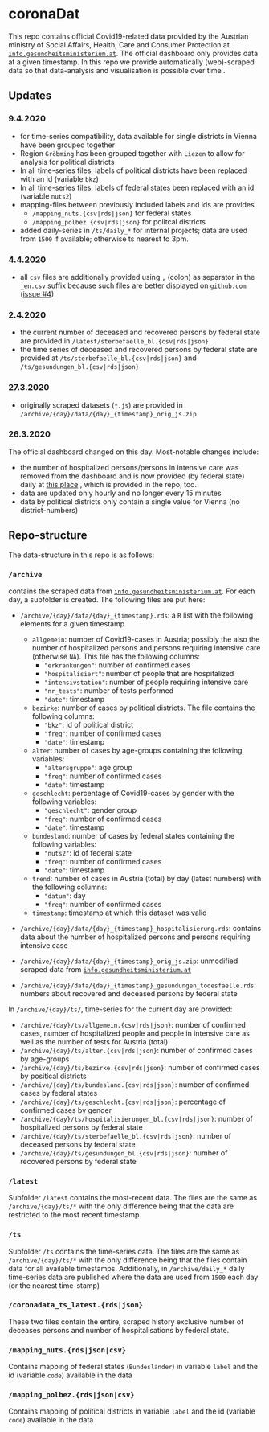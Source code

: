 # coronaDat

This repo contains official Covid19-related data provided by the Austrian ministry of Social Affairs, Health, Care and Consumer Protection at [`info.gesundheitsministerium.at`](https://info.gesundheitsministerium.at). The official dashboard only provides data at a given timestamp. In this repo we provide automatically (web)-scraped data so that data-analysis and visualisation is possible over time .

## Updates
### 9.4.2020
- for time-series compatibility, data available for single districts in Vienna have been grouped together
- Region `Gröbming` has been grouped together with `Liezen` to allow for analysis for political districts
- In all time-series files, labels of political districts have been replaced with an id (variable `bkz`)
- In all time-series files, labels of federal states been replaced with an id (variable `nuts2`)
- mapping-files between previously included labels and ids are provides 
  * `/mapping_nuts.{csv|rds|json}` for federal states
  * `/mapping_polbez.{csv|rds|json}` for politcal districts
- added daily-series in `/ts/daily_*` for internal projects; data are used from `1500` if available; otherwise ts nearest to 3pm.

### 4.4.2020
- all `csv` files are additionally provided using `,` (colon) as separator in the ` _en.csv` suffix because such files are better displayed on [`github.com`](https://www.github.com) ([issue #4](https://github.com/statistikat/coronaDAT/issues/4))

### 2.4.2020
- the current number of  deceased and recovered persons by federal state are provided in `/latest/sterbefaelle_bl.{csv|rds|json}` 
- the time series of deceased and recovered persons by federal state are provided at `/ts/sterbefaelle_bl.{csv|rds|json}` and `/ts/gesundungen_bl.{csv|rds|json}`

### 27.3.2020
- originally scraped datasets (`*.js`) are provided in `/archive/{day}/data/{day}_{timestamp}_orig_js.zip`

### 26.3.2020
The official dashboard changed on this day. Most-notable changes include:
-  the number of hospitalized persons/persons in intensive care was removed from the dashboard and is now provided (by federal state) daily at [this place](https://www.sozialministerium.at/Informationen-zum-Coronavirus/Dashboard/Zahlen-zur-Hospitalisierung) , which is provided in the repo, too.
- data are updated only hourly and no longer every 15 minutes
- data by political districts only contain a single value for Vienna (no district-numbers)

## Repo-structure
The data-structure in this repo is as follows:

### `/archive`
contains the scraped data from [`info.gesundheitsministerium.at`](https://info.gesundheitsministerium.at). For each day, a subfolder is created. The following files are put here:

- `/archive/{day}/data/{day}_{timestamp}.rds`: a `R` list with the following elements for a given timestamp
	* `allgemein`: number of Covid19-cases in Austria; possibly the also the number of hospitalized persons and persons requiring intensive care (otherwise `NA`). This file has the following columns:
		+ `"erkrankungen"`: number of confirmed cases
		+ `"hospitalisiert"`: number of people that are hospitalized
		+ `"intensivstation"`: number of people requiring intensive care
		+ `"nr_tests"`: number of tests performed
		+ `"date"`: timestamp
	* `bezirke`: number of cases by political districts. The file contains the following columns:
		+ `"bkz"`: id of political district 
		+ `"freq"`: number of confirmed cases
		+ `"date"`: timestamp
	* `alter`: number of cases by age-groups containing the following variables:
		+ `"altersgruppe"`: age group
		+ `"freq"`: number of confirmed cases
		+ `"date"`: timestamp
	* `geschlecht`: percentage of Covid19-cases by gender with the following variables:
		+ `"geschlecht"`: gender group
		+ `"freq"`: number of confirmed cases
		+ `"date"`: timestamp
	* `bundesland`: number of cases by federal states containing the following variables:
		+ `"nuts2"`: id of federal state
		+ `"freq"`: number of confirmed cases
		+ `"date"`: timestamp	
	* `trend`: number of cases in Austria (total) by day (latest numbers) with the following columns:
		+ `"datum"`: day
		+ `"freq"`: number of confirmed cases		
	* `timestamp`: timestamp at  which this dataset was valid

- `/archive/{day}/data/{day}_{timestamp}_hospitalisierung.rds`:  contains data about the number of hospitalized persons and persons requiring intensive case 
- `/archive/{day}/data/{day}_{timestamp}_orig_js.zip`: unmodified scraped data from [`info.gesundheitsministerium.at`](https://info.gesundheitsministerium.at])
- `/archive/{day}/data/{day}_{timestamp}_gesundungen_todesfaelle.rds`: numbers about recovered and deceased persons by federal state

In `/archive/{day}/ts/`, time-series for the current day are provided:

- `/archive/{day}/ts/allgemein.{csv|rds|json}`: number of confirmed cases, number of hospitalized people and people in intensive care as well as the number of tests for Austria (total)
- `/archive/{day}/ts/alter.{csv|rds|json}`: number of confirmed cases by age-groups
- `/archive/{day}/ts/bezirke.{csv|rds|json}`: number of confirmed cases by positical districts
- `/archive/{day}/ts/bundesland.{csv|rds|json}`: number of confirmed cases by federal states
- `/archive/{day}/ts/geschlecht.{csv|rds|json}`: percentage of confirmed cases by gender
- `/archive/{day}/ts/hospitalisierungen_bl.{csv|rds|json}`: number of hospitalized persons by federal state
- `/archive/{day}/ts/sterbefaelle_bl.{csv|rds|json}`: number of deceased persons by federal state
- `/archive/{day}/ts/gesundungen_bl.{csv|rds|json}`: number of recovered persons by federal state

### `/latest`
Subfolder `/latest` contains the most-recent data. The files are the same as `/archive/{day}/ts/*` with the only difference being that the data are restricted to the most recent timestamp.

### `/ts`
Subfolder `/ts` contains the time-series data. The files are the same as `/archive/{day}/ts/*` with the only difference being that the files contain data for all available timestamps. Additionally, in `/archive/daily_*` daily time-series data are published where the data are used from `1500` each day (or the nearest time-stamp)

### `/coronadata_ts_latest.{rds|json}`
These two files contain the entire, scraped history exclusive number of deceases persons and number of hospitalisations by federal state.

### `/mapping_nuts.{rds|json|csv}`
Contains mapping of federal states (`Bundesländer`) in variable `label` and the id (variable `code`) available in the data

### `/mapping_polbez.{rds|json|csv}`
Contains mapping of political districts in variable `label` and the id (variable `code`) available in the data

